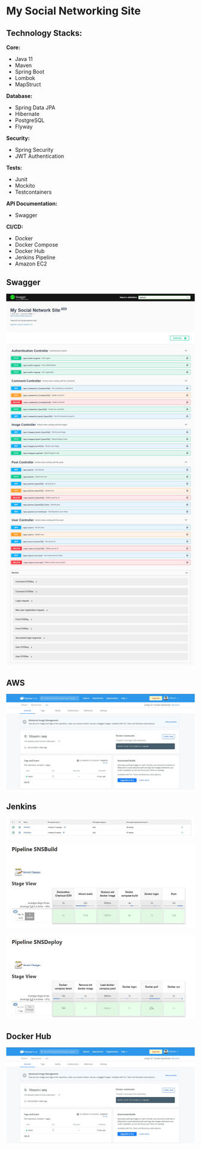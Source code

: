 # My Social Networking Site

## Technology Stacks:
**Core:**
- Java 11
- Maven
- Spring Boot
- Lombok
- MapStruct

**Database:**
- Spring Data JPA
- Hibernate
- PostgreSQL
- Flyway

**Security:**
- Spring Security
- JWT Authentication

**Tests:**
- Junit
- Mockito
- Testcontainers

**API Documentation:**
- Swagger

**CI/CD:**
- Docker
- Docker Compose
- Docker Hub
- Jenkins Pipeline
- Amazon EC2

## Swagger
<p>
  <img src="images/Swagger.jpg"/>
</p>

## AWS
<p>
  <img src="images/DockerHub.jpg"/>
</p>

## Jenkins
<p>
  <img src="images/Jenkins_Jobs.jpg"/>
</p>
<p>
  <img src="images/Jenkins_Job_Build.jpg"/>
</p>
<p>
  <img src="images/Jenkins_Job_Deploy.jpg"/>
</p>

## Docker Hub
<p>
  <img src="images/DockerHub.jpg"/>
</p>
